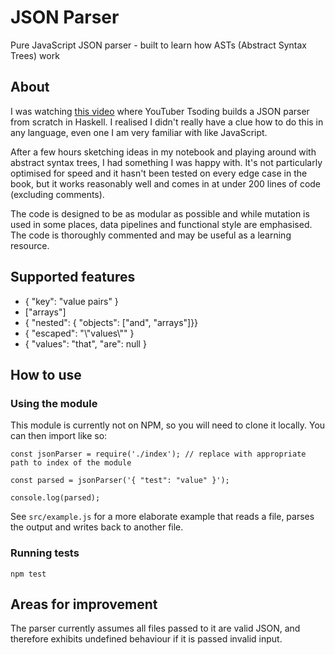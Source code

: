 # JSON Parser

Pure JavaScript JSON parser - built to learn how ASTs (Abstract Syntax Trees) work

## About

I was watching [this video](https://www.youtube.com/watch?v=N9RUqGYuGfw) where YouTuber Tsoding builds a JSON parser from scratch in Haskell. I realised I didn't really have a clue how to do this in any language, even one I am very familiar with like JavaScript.

After a few hours sketching ideas in my notebook and playing around with abstract syntax trees, I had something I was happy with. It's not particularly optimised for speed and it hasn't been tested on every edge case in the book, but it works reasonably well and comes in at under 200 lines of code (excluding comments).

The code is designed to be as modular as possible and while mutation is used in some places, data pipelines and functional style are emphasised. The code is thoroughly commented and may be useful as a learning resource.

## Supported features

- { "key": "value pairs" }
- ["arrays"]
- { "nested": { "objects": ["and", "arrays"]}}
- { "escaped": "\\"values\\"" }
- { "values": "that", "are": null }

## How to use

### Using the module

This module is currently not on NPM, so you will need to clone it locally. You can then import like so:

```
const jsonParser = require('./index'); // replace with appropriate path to index of the module

const parsed = jsonParser('{ "test": "value" }');

console.log(parsed);
```

See `src/example.js` for a more elaborate example that reads a file, parses the output and writes back to another file.

### Running tests

`npm test`

## Areas for improvement

The parser currently assumes all files passed to it are valid JSON, and therefore exhibits undefined behaviour if it is passed invalid input.
